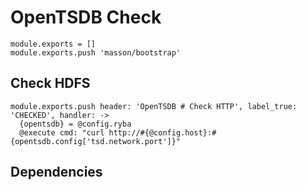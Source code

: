 
# OpenTSDB Check

    module.exports = []
    module.exports.push 'masson/bootstrap'

## Check HDFS

    module.exports.push header: 'OpenTSDB # Check HTTP', label_true: 'CHECKED', handler: ->
      {opentsdb} = @config.ryba
      @execute cmd: "curl http://#{@config.host}:#{opentsdb.config['tsd.network.port']}"

## Dependencies
